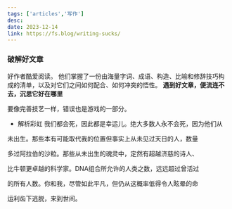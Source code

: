 ```yaml
---
tags: ['articles','写作']
desc: 
date: 2023-12-14
link: https://fs.blog/writing-sucks/
---
```


### 破解好文章

好作者酷爱阅读。
他们掌握了一份由海量字词、成语、构造、比喻和修辞技巧构成的清单，以及对它们之间如何配合、如何冲突的悟性。
**遇到好文章，便流连不去，沉思它好在哪里**

要像完善技艺一样，错误也是游戏的一部分。

- 解析彩虹
我们都会死，因此都是幸运儿。绝大多数人永不会死，因为他们从

未出生。那些本有可能取代我的位置但事实上从未见过天日的人，数量

多过阿拉伯的沙粒。那些从未出生的魂灵中，定然有超越济慈的诗人、

比牛顿更卓越的科学家。DNA组合所允许的人类之数，远远超过曾活过

的所有人数。你和我，尽管如此平凡，但仍从这概率低得令人眩晕的命

运利齿下逃脱，来到世间。























